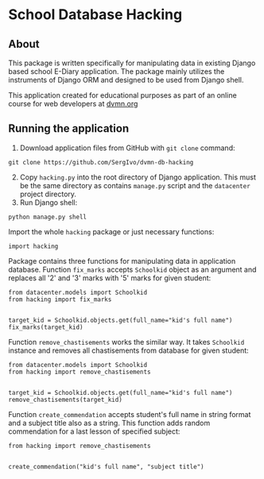# School Database Hacking

## About

This package is written specifically for manipulating data in existing Django based school E-Diary application. The package mainly utilizes the instruments of Django ORM and designed to be used from Django shell.

This application created for educational purposes as part of an online course for web developers at [dvmn.org](https://dvmn.org/)

## Running the application

1. Download application files from GitHub with `git clone` command:
```
git clone https://github.com/SergIvo/dvmn-db-hacking
```
2. Copy `hacking.py` into the root directory of Django application. This must be the same directory as contains `manage.py` script and the `datacenter` project directory.
3. Run Django shell:
```
python manage.py shell
```
Import the whole `hacking` package or just necessary functions:
```
import hacking
```
Package contains three functions for manipulating data in application database. Function `fix_marks` accepts `Schoolkid` object as an argument and replaces all '2' and '3' marks with '5' marks for given student:
```
from datacenter.models import Schoolkid
from hacking import fix_marks


target_kid = Schoolkid.objects.get(full_name="kid's full name")
fix_marks(target_kid)
```
Function `remove_chastisements` works the similar way. It takes `Schoolkid` instance and removes all chastisements from database for given student:
```
from datacenter.models import Schoolkid
from hacking import remove_chastisements


target_kid = Schoolkid.objects.get(full_name="kid's full name")
remove_chastisements(target_kid)
```
Function `create_commendation` accepts student's full name in string format and a subject title also as a string. This function adds random commendation for a last lesson of specified subject:
```
from hacking import remove_chastisements


create_commendation("kid's full name", "subject title")
```
